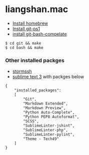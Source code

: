 liangshan.mac
=============

+ [Install homebrew][1] 
+ [Install git-ps1][2]
+ [install git-bash-compelate][3]

```
$ cd git && make
$ cd bash && make
```

[1]: https://github.com/Homebrew/homebrew/blob/master/share/doc/homebrew/Installation.md#installation
[2]: https://github.com/erning/git-ps1
[3]: https://github.com/bobthecow/git-flow-completion/wiki/Install-Bash-git-completion

### Other installed packges

+ [stormssh](https://github.com/emre/storm)
+ [sublime text 3](https://www.sublimetext.com/3) with packges below

```
{
	"installed_packages":
	[
		"Git",
		"Markdown Extended",
		"Markdown Preview",
		"Python Auto-Complete",
		"Python PEP8 Autoformat",
		"SCSS",
		"SublimeLinter-jshint",
		"SublimeLinter-php",
		"SublimeLinter-pylint",
		"Theme - Tech49"
	]
}

```
	

